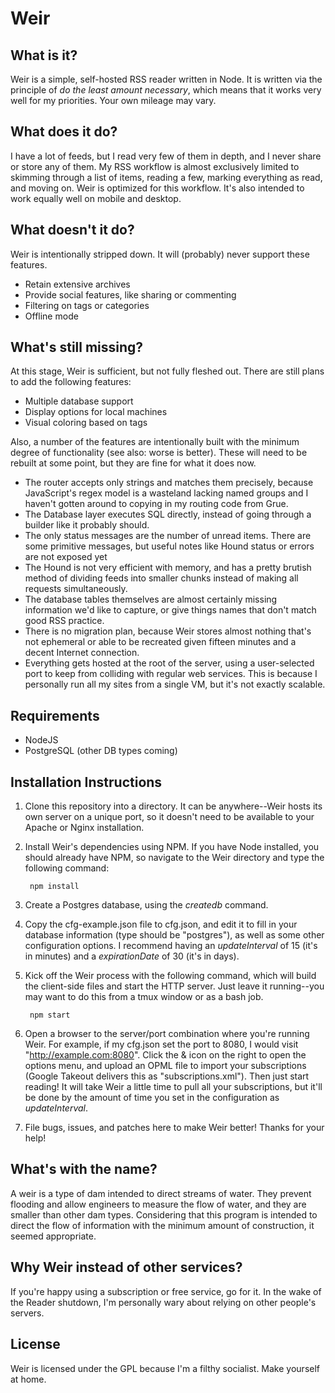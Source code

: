 Weir
====

What is it?
-----------

Weir is a simple, self-hosted RSS reader written in Node. It is written via the principle of 
_do the least amount necessary_, which means that it works very well for my priorities. Your 
own mileage may vary.

What does it do?
----------------

I have a lot of feeds, but I read very few of them in depth, and I never share or store any 
of them. My RSS workflow is almost exclusively limited to skimming through a list of items, 
reading a few, marking everything as read, and moving on. Weir is optimized for this 
workflow. It's also intended to work equally well on mobile and desktop.

What doesn't it do?
-------------------

Weir is intentionally stripped down. It will (probably) never support these features.

* Retain extensive archives
* Provide social features, like sharing or commenting
* Filtering on tags or categories
* Offline mode

What's still missing?
---------------------

At this stage, Weir is sufficient, but not fully fleshed out. There are still plans to add 
the following features:

* Multiple database support
* Display options for local machines
* Visual coloring based on tags

Also, a number of the features are intentionally built with the minimum degree of 
functionality (see also: worse is better). These will need to be rebuilt at some point, but 
they are fine for what it does now.

* The router accepts only strings and matches them precisely, because JavaScript's regex 
model is a wasteland lacking named groups and I haven't gotten around to copying in my 
routing code from Grue.
* The Database layer executes SQL directly, instead of going through a builder like it 
probably should.
* The only status messages are the number of unread items. There are some primitive 
messages, but useful notes like Hound status or errors are not exposed yet
* The Hound is not very efficient with memory, and has a pretty brutish method of dividing 
feeds into smaller chunks instead of making all requests simultaneously.
* The database tables themselves are almost certainly missing information we'd like to 
capture, or give things names that don't match good RSS practice.
* There is no migration plan, because Weir stores almost nothing that's not ephemeral or 
able to be recreated given fifteen minutes and a decent Internet connection.
* Everything gets hosted at the root of the server, using a user-selected port to keep from 
colliding with regular web services. This is because I personally run all my sites from a 
single VM, but it's not exactly scalable.

Requirements
------------

* NodeJS
* PostgreSQL (other DB types coming)

Installation Instructions
-------------------------

1. Clone this repository into a directory. It can be anywhere--Weir hosts its own server on 
a unique port, so it doesn't need to be available to your Apache or Nginx installation. 

2. Install Weir's dependencies using NPM. If you have Node installed, you should already 
have NPM, so navigate to the Weir directory and type the following command:

        npm install
  
3. Create a Postgres database, using the <var>createdb</var> command. 
  
4. Copy the cfg-example.json file to cfg.json, and edit it to fill in your database 
information (type should be "postgres"), as well as some other configuration options. I 
recommend having an <var>updateInterval</var> of 15 (it's in minutes) and a 
<var>expirationDate</var> of 30 (it's in days). 

5. Kick off the Weir process with the following command, which will build the client-side 
files and start the HTTP server. Just leave it running--you may want to do this from a tmux 
window or as a bash job.

        npm start
  
6. Open a browser to the server/port combination where you're running Weir. For example, if 
my cfg.json set the port to 8080, I would visit "http://example.com:8080". Click the & icon 
on the right to open the options menu, and upload an OPML file to import your subscriptions 
(Google Takeout delivers this as "subscriptions.xml"). Then just start reading! It will take 
Weir a little time to pull all your subscriptions, but it'll be done by the amount of time 
you set in the configuration as <var>updateInterval</var>.

7. File bugs, issues, and patches here to make Weir better! Thanks for your help!

What's with the name?
---------------------

A weir is a type of dam intended to direct streams of water. They prevent flooding and 
allow engineers to measure the flow of water, and they are smaller than other dam types. 
Considering that this program is intended to direct the flow of information with the minimum 
amount of construction, it seemed appropriate.

Why Weir instead of other services?
-----------------------------------

If you're happy using a subscription or free service, go for it. In the wake of the Reader 
shutdown, I'm personally wary about relying on other people's servers.

License
-------

Weir is licensed under the GPL because I'm a filthy socialist. Make yourself at home.
